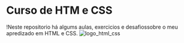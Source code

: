 # Curso de HTM e CSS
!Neste repositorio há algums aulas, exercicios e 
desafiossobre o meu apredizado em HTML e CSS.      ![logo_html_css](https://user-images.githubusercontent.com/73034540/122655126-8d07e780-d126-11eb-8e44-80802dd1961e.png)



